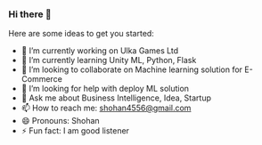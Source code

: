 ### Hi there 👋

<!--
**shohan4556/shohan4556** is a ✨ _special_ ✨ repository because its `README.md` (this file) appears on your GitHub profile.
-->

Here are some ideas to get you started:

- 🔭 I’m currently working on Ulka Games Ltd
- 🌱 I’m currently learning Unity ML, Python, Flask
- 👯 I’m looking to collaborate on Machine learning solution for E-Commerce
- 🤔 I’m looking for help with deploy ML solution
- 💬 Ask me about Business Intelligence, Idea, Startup
- 📫 How to reach me: shohan4556@gmail.com
- 😄 Pronouns: Shohan
- ⚡ Fun fact: I am good listener

